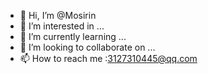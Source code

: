 - 👋 Hi, I’m @Mosirin
- 👀 I’m interested in ...
- 🌱 I’m currently learning ...
- 💞️ I’m looking to collaborate on ...
- 📫 How to reach me :3127310445@qq.com

<!---
Mosirin/Mosirin is a ✨ special ✨ repository because its `README.md` (this file) appears on your GitHub profile.
You can click the Preview link to take a look at your changes.
--->
